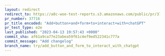 ```yaml
---
layout: redirect
redirect_to: https://a8c-woo-test-reports.s3.amazonaws.com/public/pr/37716/e2e/index.html
pr_number: 37716
pr_title_encoded: "Add+button+and+form+to+interact+with+chatGPT"
pr_test_type: e2e
last_published: "2023-04-13 19:57:43 +0000"
commit_sha: af61a9ca77e23abea59f61c4ef9ed522341c777a
commit_message: "Add changelog"
branch_name: try/add_button_and_form_to_interact_with_chatgpt
---
```

